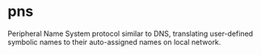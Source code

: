 # pns
Peripheral Name System protocol similar to DNS, translating user-defined symbolic names to their auto-assigned names on local network.
